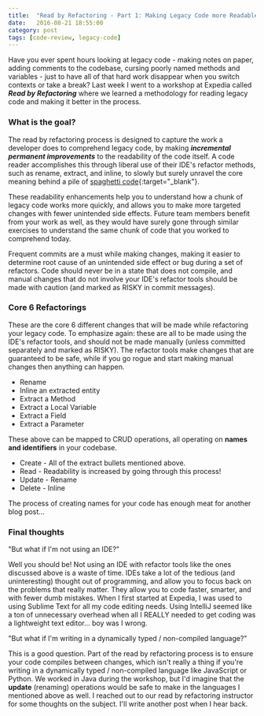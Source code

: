 ```yaml
---
title:  "Read by Refactoring - Part 1: Making Legacy Code more Readable"
date:   2016-08-21 18:55:00
category: post
tags: [code-review, legacy-code]
---
```


Have you ever spent hours looking at legacy code - making notes on paper, adding comments to the codebase, cursing poorly named methods and variables - just to have all of that hard work disappear when you switch contexts or take a break? Last week I went to a workshop at Expedia called ***Read by Refactoring*** where we learned a methodology for reading legacy code and making it better in the process.

### What is the goal?

The read by refactoring process is designed to capture the work a developer does to comprehend legacy code, by making ***incremental permanent improvements*** to the readability of the code itself. A code reader accomplishes this through liberal use of their IDE's refactor methods, such as rename, extract, and inline, to slowly but surely unravel the core meaning behind a pile of [spaghetti code][spaghetti-code]{:target="_blank"}.

These readability enhancements help you to understand how a chunk of legacy code works more quickly, and allows you to make more targeted changes with fewer unintended side effects. Future team members benefit from your work as well, as they would have surely gone through similar exercises to understand the same chunk of code that you worked to comprehend today.

Frequent commits are a must while making changes, making it easier to determine root cause of an unintended side effect or bug during a set of refactors. Code should never be in a state that does not compile, and manual changes that do not involve your IDE's refactor tools should be made with caution (and marked as RISKY in commit messages).

### Core 6 Refactorings

These are the core 6 different changes that will be made while refactoring your legacy code. To emphasize again: these are all to be made using the IDE's refactor tools, and should not be made manually (unless committed separately and marked as RISKY). The refactor tools make changes that are guaranteed to be safe, while if you go rogue and start making manual changes then anything can happen.

* Rename
* Inline an extracted entity
* Extract a Method
* Extract a Local Variable
* Extract a Field
* Extract a Parameter

These above can be mapped to CRUD operations, all operating on **names and identifiers** in your codebase.

* Create - All of the extract bullets mentioned above.
* Read - Readability is increased by going through this process!
* Update - Rename
* Delete - Inline

The process of creating names for your code has enough meat for another blog post...

### Final thoughts

"But what if I'm not using an IDE?"

Well you should be! Not using an IDE with refactor tools like the ones discussed above is a waste of time. IDEs take a lot of the tedious (and uninteresting) thought out of programming, and allow you to focus back on the problems that really matter. They allow you to code faster, smarter, and with fewer dumb mistakes. When I first started at Expedia, I was used to using Sublime Text for all my code editing needs. Using IntelliJ seemed like a ton of unnecessary overhead when all I REALLY needed to get coding was a lightweight text editor... boy was I wrong.

"But what if I'm writing in a dynamically typed / non-compiled language?"

This is a good question. Part of the read by refactoring process is to ensure your code compiles between changes, which isn't really a thing if you're writing in a dynamically typed / non-compiled language like JavaScript or Python. We worked in Java during the workshop, but I'd imagine that the **update** (renaming) operations would be safe to make in the languages I mentioned above as well. I reached out to our read by refactoring instructor for some thoughts on the subject. I'll write another post when I hear back.

[spaghetti-code]: https://en.wikipedia.org/wiki/Spaghetti_code


